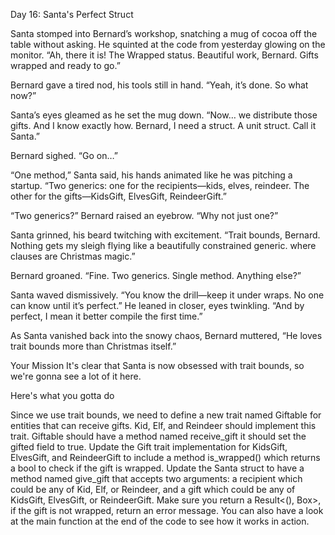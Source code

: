 Day 16: Santa's Perfect Struct

Santa stomped into Bernard’s workshop, snatching a mug of cocoa off the table without asking. He squinted at the code from yesterday glowing on the monitor. “Ah, there it is! The Wrapped status. Beautiful work, Bernard. Gifts wrapped and ready to go.”

Bernard gave a tired nod, his tools still in hand. “Yeah, it’s done. So what now?”

Santa’s eyes gleamed as he set the mug down. “Now… we distribute those gifts. And I know exactly how. Bernard, I need a struct. A unit struct. Call it Santa.”

Bernard sighed. “Go on…”

“One method,” Santa said, his hands animated like he was pitching a startup. “Two generics: one for the recipients—kids, elves, reindeer. The other for the gifts—KidsGift, ElvesGift, ReindeerGift.”

“Two generics?” Bernard raised an eyebrow. “Why not just one?”

Santa grinned, his beard twitching with excitement. “Trait bounds, Bernard. Nothing gets my sleigh flying like a beautifully constrained generic. where clauses are Christmas magic.”

Bernard groaned. “Fine. Two generics. Single method. Anything else?”

Santa waved dismissively. “You know the drill—keep it under wraps. No one can know until it’s perfect.” He leaned in closer, eyes twinkling. “And by perfect, I mean it better compile the first time.”

As Santa vanished back into the snowy chaos, Bernard muttered, “He loves trait bounds more than Christmas itself.”

Your Mission
It's clear that Santa is now obsessed with trait bounds, so we're gonna see a lot of it here.

Here's what you gotta do

Since we use trait bounds, we need to define a new trait named Giftable for entities that can receive gifts. Kid, Elf, and Reindeer should implement this trait.
Giftable should have a method named receive_gift it should set the gifted field to true.
Update the Gift trait implementation for KidsGift, ElvesGift, and ReindeerGift to include a method is_wrapped() which returns a bool to check if the gift is wrapped.
Update the Santa struct to have a method named give_gift that accepts two arguments: a recipient which could be any of Kid, Elf, or Reindeer, and a gift which could be any of KidsGift, ElvesGift, or ReindeerGift.
Make sure you return a Result<(), Box<dyn Error>>, if the gift is not wrapped, return an error message.
You can also have a look at the main function at the end of the code to see how it works in action.

